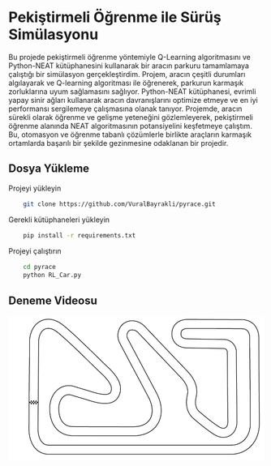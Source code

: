 
# Pekiştirmeli Öğrenme ile Sürüş Simülasyonu

Bu projede pekiştirmeli öğrenme yöntemiyle Q-Learning algoritmasını ve Python-NEAT kütüphanesini kullanarak bir aracın parkuru tamamlamaya çalıştığı bir simülasyon gerçekleştirdim. Projem, aracın çeşitli durumları algılayarak ve Q-learning algoritması ile öğrenerek, parkurun karmaşık zorluklarına uyum sağlamasını sağlıyor. Python-NEAT kütüphanesi, evrimli yapay sinir ağları kullanarak aracın davranışlarını optimize etmeye ve en iyi performansı sergilemeye çalışmasına olanak tanıyor. Projemde, aracın sürekli olarak öğrenme ve gelişme yeteneğini gözlemleyerek, pekiştirmeli öğrenme alanında NEAT algoritmasının potansiyelini keşfetmeye çalıştım. Bu, otomasyon ve öğrenme tabanlı çözümlerle birlikte araçların karmaşık ortamlarda başarılı bir şekilde gezinmesine odaklanan bir projedir.

## Dosya Yükleme

Projeyi yükleyin

```bash
    git clone https://github.com/VuralBayrakli/pyrace.git
```

Gerekli kütüphaneleri yükleyin
```bash
    pip install -r requirements.txt
```

Projeyi çalıştırın
```bash
    cd pyrace
    python RL_Car.py
```
## Deneme Videosu

[![Video](https://github.com/VuralBayrakli/pyrace/blob/main/harita.png)](https://youtu.be/My65wuMm-3c)


